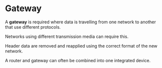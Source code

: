 # Gateway
A **gateway** is required where data is travelling from one network to another
that use different protocols.

Networks using different transmission media can require this.

Header data are removed and reapplied using the correct format of the new
network.

A router and gateway can often be combined into one integrated device.
